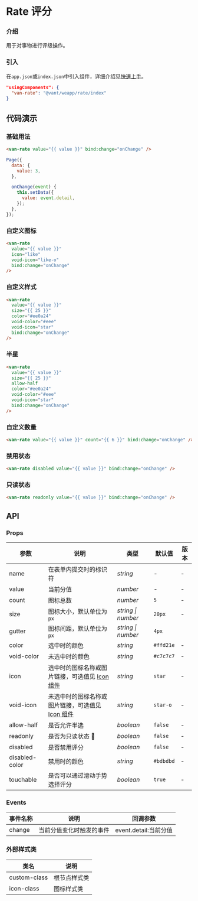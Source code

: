 # Rate 评分

### 介绍

用于对事物进行评级操作。

### 引入

在`app.json`或`index.json`中引入组件，详细介绍见[快速上手](#/quickstart#yin-ru-zu-jian)。

```json
"usingComponents": {
  "van-rate": "@vant/weapp/rate/index"
}
```

## 代码演示

### 基础用法

```html
<van-rate value="{{ value }}" bind:change="onChange" />
```

```javascript
Page({
  data: {
    value: 3,
  },

  onChange(event) {
    this.setData({
      value: event.detail,
    });
  },
});
```

### 自定义图标

```html
<van-rate
  value="{{ value }}"
  icon="like"
  void-icon="like-o"
  bind:change="onChange"
/>
```

### 自定义样式

```html
<van-rate
  value="{{ value }}"
  size="{{ 25 }}"
  color="#ee0a24"
  void-color="#eee"
  void-icon="star"
  bind:change="onChange"
/>
```

### 半星

```html
<van-rate
  value="{{ value }}"
  size="{{ 25 }}"
  allow-half
  color="#ee0a24"
  void-color="#eee"
  void-icon="star"
  bind:change="onChange"
/>
```

### 自定义数量

```html
<van-rate value="{{ value }}" count="{{ 6 }}" bind:change="onChange" />
```

### 禁用状态

```html
<van-rate disabled value="{{ value }}" bind:change="onChange" />
```

### 只读状态

```html
<van-rate readonly value="{{ value }}" bind:change="onChange" />
```

## API

### Props

| 参数 | 说明 | 类型 | 默认值 | 版本 |
| --- | --- | --- | --- | --- |
| name | 在表单内提交时的标识符 | _string_ | - | - |
| value | 当前分值 | _number_ | - | - |
| count | 图标总数 | _number_ | `5` | - |
| size | 图标大小，默认单位为 `px` | _string \| number_ | `20px` | - |
| gutter | 图标间距，默认单位为 `px` | _string \| number_ | `4px` |
| color | 选中时的颜色 | _string_ | `#ffd21e` | - |
| void-color | 未选中时的颜色 | _string_ | `#c7c7c7` | - |
| icon | 选中时的图标名称或图片链接，可选值见 [Icon 组件](#/icon) | _string_ | `star` | - |
| void-icon | 未选中时的图标名称或图片链接，可选值见 [Icon 组件](#/icon) | _string_ | `star-o` | - |
| allow-half | 是否允许半选 | _boolean_ | `false` | - |
| readonly | 是否为只读状态  | _boolean_ | `false` | - |
| disabled | 是否禁用评分 | _boolean_ | `false` | - |
| disabled-color | 禁用时的颜色 | _string_ | `#bdbdbd` | - |
| touchable | 是否可以通过滑动手势选择评分 | _boolean_ | `true` | - |

### Events

| 事件名称 | 说明                     | 回调参数              |
| -------- | ------------------------ | --------------------- |
| change   | 当前分值变化时触发的事件 | event.detail:当前分值 |

### 外部样式类

| 类名         | 说明         |
| ------------ | ------------ |
| custom-class | 根节点样式类 |
| icon-class   | 图标样式类   |
